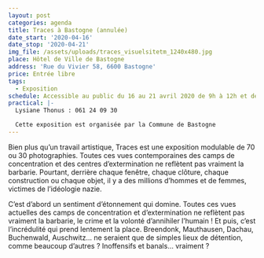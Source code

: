 ```yaml
---
layout: post
categories: agenda
title: Traces à Bastogne (annulée)
date_start: '2020-04-16'
date_stop: '2020-04-21'
img_file: /assets/uploads/traces_visuelsitetm_1240x480.jpg
place: Hôtel de Ville de Bastogne
address: 'Rue du Vivier 58, 6600 Bastogne'
price: Entrée libre
tags:
  - Exposition
schedule: Accessible au public du 16 au 21 avril 2020 de 9h à 12h et de 13h à 17h
practical: |-
  Lysiane Thonus : 061 24 09 30

  Cette exposition est organisée par la Commune de Bastogne
---
```

Bien plus qu’un travail artistique, Traces est une exposition modulable de 70 ou 30 photographies.  Toutes ces vues contemporaines des camps de concentration et des centres d’extermination ne reflètent pas vraiment la barbarie. Pourtant, derrière chaque fenêtre, chaque clôture, chaque construction ou chaque objet, il y a des millions d’hommes et de femmes, victimes de l’idéologie nazie.

C’est d’abord un sentiment d’étonnement qui domine. Toutes ces vues actuelles des camps de concentration et d’extermination ne reflètent pas vraiment la barbarie, le crime et la volonté d’annihiler l’humain ! Et puis, c’est l’incrédulité qui prend lentement la place. Breendonk, Mauthausen, Dachau, Buchenwald, Auschwitz… ne seraient que de simples lieux de détention, comme beaucoup d’autres ? Inoffensifs et banals… vraiment ?